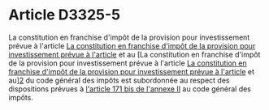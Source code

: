 # Article D3325-5

La constitution en franchise d'impôt de la provision pour investissement prévue à l'article [La constitution en franchise d'impôt de la provision pour investissement prévue à l'article][1] et au [La constitution en franchise d'impôt de la provision pour investissement prévue à l'article [La constitution en franchise d'impôt de la provision pour investissement prévue à l'article][1] et au][2] du code général des impôts est subordonnée au respect des dispositions prévues à [l'article 171 bis de l'annexe II][3] au code général des impôts.

 [1]: /affichCodeArticle.do?cidTexte=LEGITEXT000006072050&idArticle=LEGIARTI000006903035&dateTexte=&categorieLien=cid
 [2]: /affichCodeArticle.do?cidTexte=LEGITEXT000006069577&idArticle=LEGIARTI000006309047&dateTexte=&categorieLien=cid
 [3]: /affichCodeArticle.do?cidTexte=LEGITEXT000006069569&idArticle=LEGIARTI000006295421&dateTexte=&categorieLien=cid